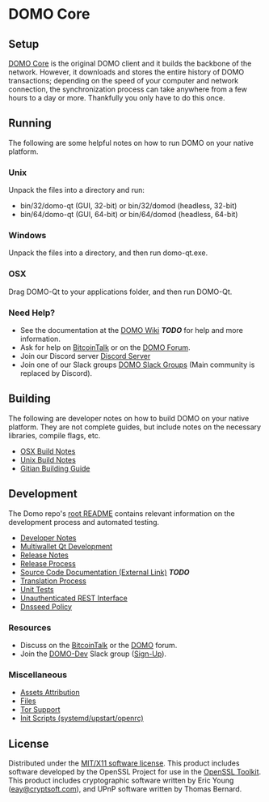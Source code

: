 DOMO Core
=====================

Setup
---------------------
[DOMO Core](http://domo.org/wallet) is the original DOMO client and it builds the backbone of the network. However, it downloads and stores the entire history of DOMO transactions; depending on the speed of your computer and network connection, the synchronization process can take anywhere from a few hours to a day or more. Thankfully you only have to do this once.

Running
---------------------
The following are some helpful notes on how to run DOMO on your native platform.

### Unix

Unpack the files into a directory and run:

- bin/32/domo-qt (GUI, 32-bit) or bin/32/domod (headless, 32-bit)
- bin/64/domo-qt (GUI, 64-bit) or bin/64/domod (headless, 64-bit)

### Windows

Unpack the files into a directory, and then run domo-qt.exe.

### OSX

Drag DOMO-Qt to your applications folder, and then run DOMO-Qt.

### Need Help?

* See the documentation at the [DOMO Wiki](https://en.bitcoin.it/wiki/Main_Page) ***TODO***
for help and more information.
* Ask for help on [BitcoinTalk](https://bitcointalk.org/index.php?topic=1262920.0) or on the [DOMO Forum](http://forum.domo.org/).
* Join our Discord server [Discord Server](https://discord.domo.org)
* Join one of our Slack groups [DOMO Slack Groups](https://domo.org/slack-logins/) (Main community is replaced by Discord).

Building
---------------------
The following are developer notes on how to build DOMO on your native platform. They are not complete guides, but include notes on the necessary libraries, compile flags, etc.

- [OSX Build Notes](build-osx.md)
- [Unix Build Notes](build-unix.md)
- [Gitian Building Guide](gitian-building.md)

Development
---------------------
The Domo repo's [root README](https://github.com/DOMO-Project/DOMO/blob/master/README.md) contains relevant information on the development process and automated testing.

- [Developer Notes](developer-notes.md)
- [Multiwallet Qt Development](multiwallet-qt.md)
- [Release Notes](release-notes.md)
- [Release Process](release-process.md)
- [Source Code Documentation (External Link)](https://dev.visucore.com/bitcoin/doxygen/) ***TODO***
- [Translation Process](translation_process.md)
- [Unit Tests](unit-tests.md)
- [Unauthenticated REST Interface](REST-interface.md)
- [Dnsseed Policy](dnsseed-policy.md)

### Resources

* Discuss on the [BitcoinTalk](https://bitcointalk.org/index.php?topic=1262920.0) or the [DOMO](http://forum.domo.org/) forum.
* Join the [DOMO-Dev](https://domo-dev.slack.com/) Slack group ([Sign-Up](https://domo-dev.herokuapp.com/)).

### Miscellaneous
- [Assets Attribution](assets-attribution.md)
- [Files](files.md)
- [Tor Support](tor.md)
- [Init Scripts (systemd/upstart/openrc)](init.md)

License
---------------------
Distributed under the [MIT/X11 software license](http://www.opensource.org/licenses/mit-license.php).
This product includes software developed by the OpenSSL Project for use in the [OpenSSL Toolkit](https://www.openssl.org/). This product includes
cryptographic software written by Eric Young ([eay@cryptsoft.com](mailto:eay@cryptsoft.com)), and UPnP software written by Thomas Bernard.
